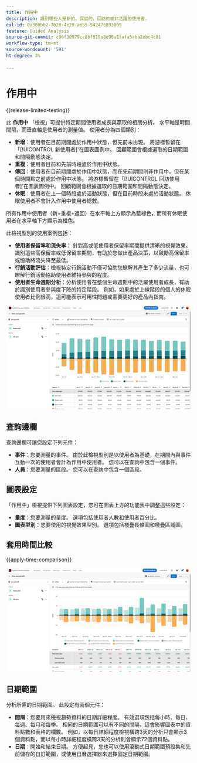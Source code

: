 ```yaml
---
title: 作用中
description: 識別哪些人是新的、保留的、回訪的或非活躍的使用者.
exl-id: 0a300bb2-7620-4e29-a6b5-542476893009
feature: Guided Analysis
source-git-commit: c96f30979cc8bf519a8e96a1fafa5aba2ebc4c01
workflow-type: tm+mt
source-wordcount: '591'
ht-degree: 3%

---
```


# 作用中

{{release-limited-testing}}

此 **作用中** 「檢視」可提供特定期間使用者成長與贏取的相關分析。 水平軸是時間間隔，而垂直軸是使用者的測量值。 使用者分為四個類別：

* **新增**：使用者在目前期間處於作用中狀態，但先前未出現。 將游標暫留在「[!UICONTROL 新使用者]&#39;在圖表圖例中。 回顧範圍會根據選取的日期範圍和間隔動態決定。
* **重複**：使用者目前和先前時段處於作用中狀態。
* **傳回**：使用者在目前期間處於作用中狀態，而在先前期間則非作用中，但在某個時間點之前處於作用中狀態。 將游標暫留在「[!UICONTROL 回訪使用者]&#39;在圖表圖例中。 回顧範圍會根據選取的日期範圍和間隔動態決定。
* **休眠**：使用者在上一個時段處於活動狀態，但在目前時段未處於活動狀態。 休眠使用者不會計入作用中使用者總數。

所有作用中使用者（新+重複+返回）在水平軸上方顯示為藍綠色，而所有休眠使用者在水平軸下方顯示為橙色。

此檢視型別的使用案例包括：

* **使用者保留率和流失率：** 針對高或低使用者保留率期間提供清晰的視覺效果。 識別這些高保留率或低保留率期間，有助於您做出產品決策，以鼓勵高保留率或協助將流失降至最低。
* **行銷活動評估**：檢視特定行銷活動不僅可協助您瞭解其產生了多少流量，也可瞭解行銷活動協助使用者維持參與的程度。
* **使用者生命週期分析**：分析使用者在整個生命週期中的活躍使用者成長，有助於識別使用者參與度下降的特定階段。 例如，如果處於上線階段的個人的休眠使用者比例很高，這可能表示可用性問題或需要更好的產品內指南。

![作用中](../assets/active.png)

## 查詢邊欄

查詢邊欄可讓您設定下列元件：

* **事件**：您要測量的事件。 由於此檢視型別是以使用者為基礎，在期間內與事件互動一次的使用者會計為作用中使用者。 您可以在查詢中包含一個事件。
* **人員**：您要測量的區段。 您可以在查詢中包含一個區段。

## 圖表設定

「作用中」檢視提供下列圖表設定，您可在圖表上方的功能表中調整這些設定：

* **量度**：您要測量的量度。 選項包括使用者人數和使用者百分比。
* **圖表型別**：您要使用的視覺效果型別。 選項包括棧疊長條圖和棧疊區域圖。

## 套用時間比較

{{apply-time-comparison}}

![作用中時間比較](../assets/active-compare.png)

## 日期範圍

分析所需的日期範圍。 此設定有兩個元件：

* **間隔**：您要用來檢視趨勢資料的日期詳細程度。 有效選項包括每小時、每日、每週、每月和每季。 相同的日期範圍可以有不同的間隔，這會影響圖表中的資料點數和表格的欄數。 例如，以每日詳細程度檢視橫跨3天的分析只會顯示3個資料點，而以每小時詳細程度橫跨3天的分析則會顯示72個資料點。
* **日期**：開始和結束日期。 方便起見，您也可以使用滾動式日期範圍預設集和先前儲存的自訂範圍，或使用日曆選擇器來選擇固定日期範圍。
